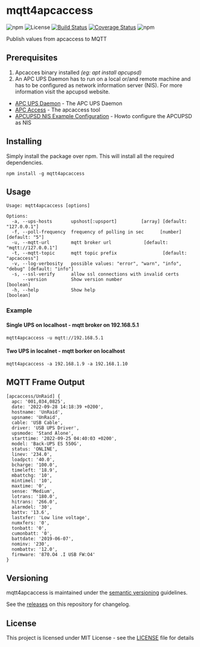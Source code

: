 # mqtt4apcaccess

![npm](https://img.shields.io/npm/v/mqtt4apcaccess)
![License](https://img.shields.io/github/license/WoCha-FR/mqtt4apcaccess)
[![Build Status](https://app.travis-ci.com/WoCha-FR/mqtt4apcaccess.svg?branch=main)](https://app.travis-ci.com/WoCha-FR/mqtt4apcaccess)
[![Coverage Status](https://coveralls.io/repos/github/WoCha-FR/mqtt4apcaccess/badge.svg?branch=main)](https://coveralls.io/github/WoCha-FR/mqtt4apcaccess?branch=main)
![npm](https://img.shields.io/npm/dt/mqtt4apcaccess)

Publish values from apcaccess to MQTT

## Prerequisites

1. Apcacces binary installed *(eg: apt install apcupsd)*
2. An APC UPS Daemon has to run on a local or/and remote machine and has to be configured as network information server (NIS). For more information visit the apcupsd website.

* [APC UPS Daemon](http://www.apcupsd.org/) - The APC UPS Daemon
* [APC Access](http://www.apcupsd.org/manual/#apcaccess) - The apcaccess tool
* [APCUPSD NIS Example Configuration](http://www.apcupsd.org/manual/manual.html#nis-server-client-configuration-using-the-net-driver) - Howto configure the APCUPSD as NIS

## Installing

Simply install the package over npm. This will install all the required dependencies.

```
npm install -g mqtt4apcaccess
```

## Usage

```
Usage: mqtt4apcaccess [options]

Options:
  -a, --ups-hosts       upshost[:upsport]         [array] [default: "127.0.0.1"]
  -f, --poll-frequency  frequency of polling in sec      [number] [default: "5"]
  -u, --mqtt-url        mqtt broker url            [default: "mqtt://127.0.0.1"]
  -t, --mqtt-topic      mqtt topic prefix                 [default: "apcaccess"]
  -v, --log-verbosity   possible values: "error", "warn", "info", "debug" [default: "info"]
  -s, --ssl-verify      allow ssl connections with invalid certs
      --version         Show version number                            [boolean]
  -h, --help            Show help                                      [boolean]
```

### Example

#### Single UPS on localhost - mqtt broker on 192.168.5.1

```
mqtt4apcaccess -u mqtt://192.168.5.1
```

#### Two UPS in localnet - mqtt borker on localhost

```
mqtt4apcaccess -a 192.168.1.9 -a 192.168.1.10
```

## MQTT Frame Output

```
[apcaccess/UnRaid] {
  apc: '001,034,0825',
  date: '2022-09-28 14:18:39 +0200',
  hostname: 'UnRaid',
  upsname: 'UnRaid',
  cable: 'USB Cable',
  driver: 'USB UPS Driver',
  upsmode: 'Stand Alone',
  starttime: '2022-09-25 04:40:03 +0200',
  model: 'Back-UPS ES 550G',
  status: 'ONLINE',
  linev: '234.0',
  loadpct: '40.0',
  bcharge: '100.0',
  timeleft: '18.9',
  mbattchg: '10',
  mintimel: '10',
  maxtime: '0',
  sense: 'Medium',
  lotrans: '180.0',
  hitrans: '266.0',
  alarmdel: '30',
  battv: '13.6',
  lastxfer: 'Low line voltage',
  numxfers: '0',
  tonbatt: '0',
  cumonbatt: '0',
  battdate: '2019-06-07',
  nominv: '230',
  nombattv: '12.0',
  firmware: '870.O4 .I USB FW:O4'
}
```

## Versioning

mqtt4apcaccess is maintained under the [semantic versioning](https://semver.org/) guidelines.

See the [releases](https://github.com/WoCha-FR/mqtt4apcaccess/releases) on this repository for changelog.

## License

This project is licensed under MIT License - see the [LICENSE](LICENSE.md) file for details
